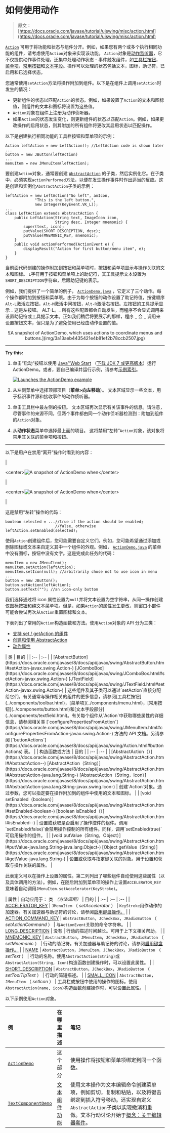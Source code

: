# 如何使用动作

> 原文： [https://docs.oracle.com/javase/tutorial/uiswing/misc/action.html](https://docs.oracle.com/javase/tutorial/uiswing/misc/action.html)

[`Action`](https://docs.oracle.com/javase/8/docs/api/javax/swing/Action.html) 可用于将功能和状态与组件分开。例如，如果您有两个或多个执行相同功能的组件，请考虑使用`Action`对象来实现该功能。 `Action`对象是[动作监听器](../events/actionlistener.html)，它不仅提供动作事件处理，还集中处理动作状态 - 事件触发组件，如[工具栏按钮](../components/toolbar.html)， [菜单项](../components/menu.html)，[常用按钮](../components/button.html)和[文本字段](../components/textfield.html)。操作可以处理的状态包括文本，图标，助记符，已启用和已选择状态。

您通常使用`setAction`方法将操作附加到组件。以下是在组件上调用`setAction`时发生的情况：

*   更新组件的状态以匹配`Action`的状态。例如，如果设置了`Action`的文本和图标值，则组件的文本和图标将设置为这些值。
*   `Action`对象在组件上注册为动作侦听器。
*   如果`Action`的状态发生变化，则更新组件的状态以匹配`Action`。例如，如果更改操作的启用状态，则其附加的所有组件将更改其启用状态以匹配操作。

以下是创建执行相同功能的工具栏按钮和菜单项的示例：

```
Action leftAction = new LeftAction(); //LeftAction code is shown later
...
button = new JButton(leftAction)
...
menuItem = new JMenuItem(leftAction);

```

要创建`Action`对象，通常要创建 [`AbstractAction`](https://docs.oracle.com/javase/8/docs/api/javax/swing/AbstractAction.html) 的子类，然后实例化它。在子类中，必须实现`actionPerformed`方法，以便在发生操作事件时作出适当的反应。这是创建和实例化`AbstractAction`子类的示例：

```
leftAction = new LeftAction("Go left", anIcon,
             "This is the left button.",
             new Integer(KeyEvent.VK_L));
...
class LeftAction extends AbstractAction {
    public LeftAction(String text, ImageIcon icon,
                      String desc, Integer mnemonic) {
        super(text, icon);
        putValue(SHORT_DESCRIPTION, desc);
        putValue(MNEMONIC_KEY, mnemonic);
    }
    public void actionPerformed(ActionEvent e) {
        displayResult("Action for first button/menu item", e);
    }
}

```

当前面代码创建的操作附加到按钮和菜单项时，按钮和菜单项显示与操作关联的文本和图标。 `L`字符用于按钮和菜单项上的助记符，其工具提示文本设置为`SHORT_DESCRIPTION`字符串，后跟助记键的表示。

例如，我们提供了一个简单的例子， [`ActionDemo.java`](../examples/misc/ActionDemoProject/src/misc/ActionDemo.java) ，它定义了三个动作。每个操作都附加到按钮和菜单项。由于为每个按钮的动作设置了助记符值，按键顺序`Alt-L`激活左按钮，`Alt-M`激活中间按钮，`Alt-R`激活右按钮。左按钮的工具提示显示 _ 这是左按钮。 ALT-L。_ 所有这些配置都会自动发生，而程序不会显式调用来设置助记符或工具提示文本。正如我们稍后将要展示的那样，程序 _ 会 _ 调用来设置按钮文本，但只是为了避免使用已经由动作设置的值。

<center>![A snapshot of ActionDemo, which uses actions to coordinate menus and buttons.](img/3a13aeb4435421e4b81ef2b78ccb2507.jpg)</center>

* * *

**Try this:** 

1.  单击“启动”按钮以使用 [Java™Web Start](http://www.oracle.com/technetwork/java/javase/javawebstart/index.html) （[下载 JDK 7 或更高版本](http://www.oracle.com/technetwork/java/javase/downloads/index.html)）运行 ActionDemo。或者，要自己编译并运行示例，请参考[示例索引](../examples/misc/index.html#ActionDemo)。

    [![Launches the ActionDemo example](img/4707a69a17729d71c56b2bdbbb4cc61c.jpg)](https://docs.oracle.com/javase/tutorialJWS/samples/uiswing/ActionDemoProject/ActionDemo.jnlp)

2.  从左侧菜单中选择顶部项目（**菜单&gt;向左移动**）。
    文本区域显示一些文本，用于标识事件源和接收事件的动作侦听器。

3.  单击工具栏中最左侧的按钮。
    文本区域再次显示有关该事件的信息。请注意，尽管事件的来源不同，但两个事件都由同一个动作侦听器检测到：附加到组件的`Action`对象。

4.  从**动作状态**菜单中选择最上面的项目。
    这将禁用“左转”`Action`对象，该对象将禁用其关联的菜单项和按钮。

* * *

以下是用户在禁用“离开”操作时看到的内容：

| 

&lt;center&gt;![A snapshot of ActionDemo when ](img/2ceeb884287d2e47a91f29156540fa4e.jpg)&lt;/center&gt;

 | 

&lt;center&gt;![A snapshot of ActionDemo when ](img/d0135996b4a53393c7c10d5b2ab30994.jpg)&lt;/center&gt;

 |

这是禁用“左转”操作的代码：

```
boolean selected = ...//true if the action should be enabled;
                      //false, otherwise
leftAction.setEnabled(selected);

```

使用`Action`创建组件后，您可能需要自定义它们。例如，您可能希望通过添加或删除图标或文本来自定义其中一个组件的外观。例如， [`ActionDemo.java`](../examples/misc/ActionDemoProject/src/misc/ActionDemo.java) 的菜单中没有图标，按钮中没有文字。这是完成此任务的代码：

```
menuItem = new JMenuItem();
menuItem.setAction(leftAction);
menuItem.setIcon(null); //arbitrarily chose not to use icon in menu
...
button = new JButton();
button.setAction(leftAction);
button.setText(""); //an icon-only button

```

我们选择通过将 icon 属性设置为`null`并将文本设置为空字符串，从同一操作创建仅图标按钮和纯文本菜单项。但是，如果`Action`的属性发生更改，则窗口小部件可能会尝试再次从`Action`重置图标和文本。

下表列出了常用的`Action`构造函数和方法。使用`Action`对象的 API 分为三类：

*   [支持 set / getAction 的组件](#actioncomponents)
*   [创建和使用 AbstractAction](#actionapi)
*   [动作属性](#properties)

<caption></caption>
| 类 | 目的 |
| :-- | :-- |
| [AbstractButton](https://docs.oracle.com/javase/8/docs/api/javax/swing/AbstractButton.html#setAction-javax.swing.Action-)
[JComboBox](https://docs.oracle.com/javase/8/docs/api/javax/swing/JComboBox.html#setAction-javax.swing.Action-)
[JTextField](https://docs.oracle.com/javase/8/docs/api/javax/swing/JTextField.html#setAction-javax.swing.Action-) | 这些组件及其子类可以通过`setAction`直接分配给它们。有关通常与操作相关的组件的更多信息，请参阅[工具栏按钮](../components/toolbar.html)，[菜单项](../components/menu.html)，[常用按钮](../components/button.html)和[文本字段部分](../components/textfield.html)。有关每个组件从`Action`中获取哪些属性的详细信息，请参阅相关类 [`configurePropertiesFromAction`](https://docs.oracle.com/javase/8/docs/api/javax/swing/JMenuItem.html#configurePropertiesFromAction-javax.swing.Action-) 方法的 API 文档。另请参阅 [`buttonActions`](https://docs.oracle.com/javase/8/docs/api/javax/swing/Action.html#buttonActions) 表。 |

<caption></caption>
| 构造函数或方法 | 目的 |
| :-- | :-- |
| [AbstractAction（）](https://docs.oracle.com/javase/8/docs/api/javax/swing/AbstractAction.html#AbstractAction--)
[AbstractAction（String）](https://docs.oracle.com/javase/8/docs/api/javax/swing/AbstractAction.html#AbstractAction-java.lang.String-)
[AbstractAction（String，Icon）](https://docs.oracle.com/javase/8/docs/api/javax/swing/AbstractAction.html#AbstractAction-java.lang.String-javax.swing.Icon-) | 创建`Action`对象。通过参数，您可以指定要在操作附加到的组件中使用的文本和图标。 |
| [void setEnabled（boolean）](https://docs.oracle.com/javase/8/docs/api/javax/swing/AbstractAction.html#setEnabled-boolean-)
[boolean isEnabled（）](https://docs.oracle.com/javase/8/docs/api/javax/swing/AbstractAction.html#isEnabled--) | 设置或获取是否启用了操作控件的组件。调用`setEnabled(false)`会禁用操作控制的所有组件。同样，调用`setEnabled(true)`可启用操作的组件。 |
| [void putValue（String，Object）](https://docs.oracle.com/javase/8/docs/api/javax/swing/AbstractAction.html#putValue-java.lang.String-java.lang.Object-)
[Object getValue（String）](https://docs.oracle.com/javase/8/docs/api/javax/swing/AbstractAction.html#getValue-java.lang.String-) | 设置或获取与指定键关联的对象。用于设置和获取与操作关联的属性。 |

此表定义可以在操作上设置的属性。第二列列出了哪些组件自动使用这些属性（以及具体调用的方法）。例如，在随后附加到菜单项的操作上设置`ACCELERATOR_KEY`意味着自动调用`JMenuItem.setAccelerator(KeyStroke)`。

| 属性 | 自动应用于：
类
_（方法调用）_ | 目的 |
| :-- | :-- | :-- |
| [ACCELERATOR_KEY](https://docs.oracle.com/javase/8/docs/api/javax/swing/Action.html#ACCELERATOR_KEY) | `JMenuItem`
（ _setAccelerator_ ） | `KeyStroke`用作动作的加速器。有关加速器与助记符的讨论，请参阅[启用键盘操作。](../components/menu.html#mnemonic) |
| [ACTION_COMMAND_KEY](https://docs.oracle.com/javase/8/docs/api/javax/swing/Action.html#ACTION_COMMAND_KEY) | `AbstractButton`，`JCheckBox`，`JRadioButton`
（ _setActionCommand_ ） | 与`ActionEvent`关联的命令字符串。 |
| [LONG_DESCRIPTION](https://docs.oracle.com/javase/8/docs/api/javax/swing/Action.html#LONG_DESCRIPTION) | 没有 | 行动的描述时间越长。可用于上下文相关帮助。 |
| [MNEMONIC_KEY](https://docs.oracle.com/javase/8/docs/api/javax/swing/Action.html#MNEMONIC_KEY) | `AbstractButton`，`JMenuItem`，`JCheckBox`，`JRadioButton`
（ _setMnemonic_ ） | 行动的助记符。有关加速器与助记符的讨论，请参阅[启用键盘操作。](../components/menu.html#mnemonic) |
| [NAME](https://docs.oracle.com/javase/8/docs/api/javax/swing/Action.html#NAME) | `AbstractButton`，`JMenuItem`，`JCheckBox`，`JRadioButton`
（ _setText_ ） | 行动的名称。使用`AbstractAction(String)`或`AbstractAction(String, Icon)`构造函数创建操作时，可以设置此属性。 |
| [SHORT_DESCRIPTION](https://docs.oracle.com/javase/8/docs/api/javax/swing/Action.html#SHORT_DESCRIPTION) | `AbstractButton`，`JCheckBox`，`JRadioButton`
（ _setToolTipText_ ） | 行动的简短描述。 |
| [SMALL_ICON](https://docs.oracle.com/javase/8/docs/api/javax/swing/Action.html#SMALL_ICON) | `AbstractButton`，`JMenuItem`
（ _setIcon_ ） | 工具栏或按钮中使用的操作的图标。使用`AbstractAction(name, icon)`构造函数创建操作时，可以设置此属性。 |

以下示例使用`Action`对象。

| 例 | 在哪里描述 | 笔记 |
| :-- | :-- | :-- |
| [`ActionDemo`](../examples/misc/index.html#ActionDemo) | 这个部分 | 使用操作将按钮和菜单项绑定到同一个函数。 |
| [`TextComponentDemo`](../examples/components/index.html#TextComponentDemo) | [文本组件功能](../components/generaltext.html) | 使用文本操作为文本编辑命令创建菜单项，例如剪切，复制和粘贴，以及将键击绑定到插入符号移动。还实现自定义`AbstractAction`子类以实现撤消和重做。文本行动讨论开始于[概念：关于编辑器套件](../components/generaltext.html#editorkits)。 |